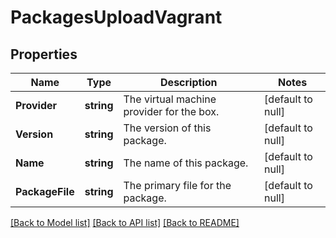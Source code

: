 # PackagesUploadVagrant

## Properties
Name | Type | Description | Notes
------------ | ------------- | ------------- | -------------
**Provider** | **string** | The virtual machine provider for the box. | [default to null]
**Version** | **string** | The version of this package. | [default to null]
**Name** | **string** | The name of this package. | [default to null]
**PackageFile** | **string** | The primary file for the package. | [default to null]

[[Back to Model list]](../README.md#documentation-for-models) [[Back to API list]](../README.md#documentation-for-api-endpoints) [[Back to README]](../README.md)


